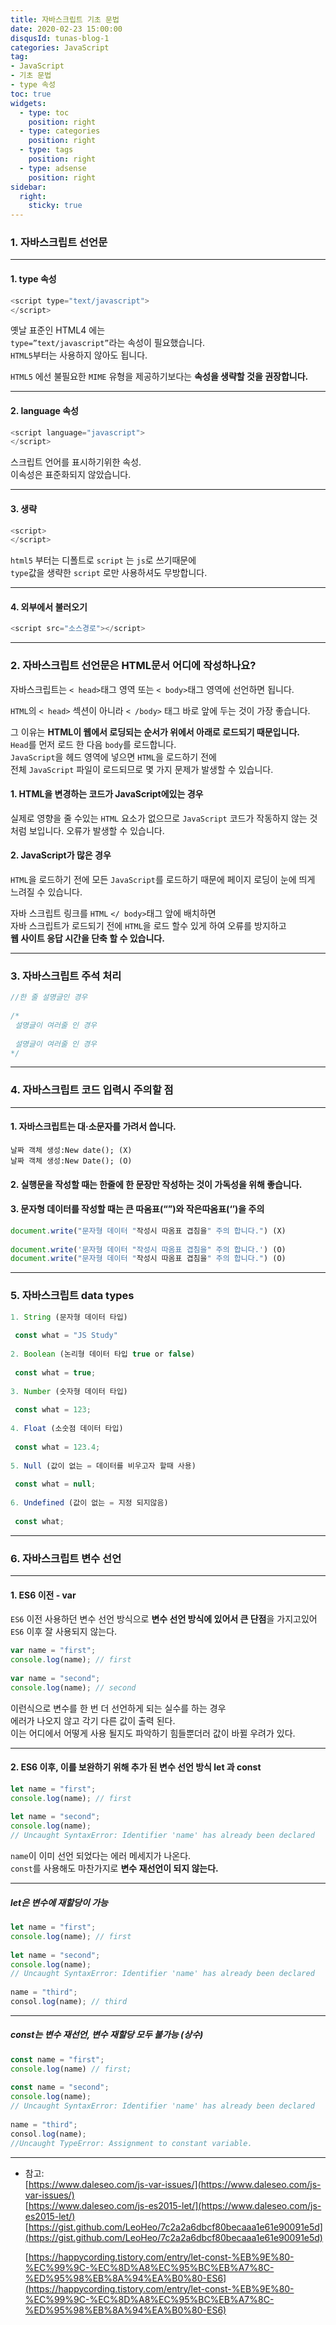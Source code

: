 ```yaml
---
title: 자바스크립트 기초 문법
date: 2020-02-23 15:00:00
disqusId: tunas-blog-1
categories: JavaScript
tag: 
- JavaScript
- 기초 문법
- type 속성
toc: true
widgets:
  - type: toc
    position: right
  - type: categories
    position: right
  - type: tags
    position: right
  - type: adsense
    position: right
sidebar:
  right:
    sticky: true
---
```



### 1. 자바스크립트 선언문

----------

#### 1. type 속성


```js
<script type="text/javascript">  
</script>
```


옛날 표준인 HTML4 에는  
`type=”text/javascript”`라는 속성이 필요했습니다.  
`HTML5`부터는 사용하지 않아도 됩니다.

`HTML5` 에선 불필요한 `MIME` 유형을 제공하기보다는 **속성을 생략할 것을 권장합니다.**

<!-- more -->

-------------------

#### 2. language 속성

```js
<script language="javascript">  
</script>  
```

스크립트 언어를 표시하기위한 속성.  
이속성은 표준화되지 않았습니다.

* * *

#### 3. 생략

```js
<script>  
</script>  
```

`html5` 부터는 디폴트로 `script` 는 `js`로 쓰기때문에  
`type`값을 생략한 `script` 로만 사용하셔도 무방합니다.

* * *

#### 4. 외부에서 불러오기

```js
<script src="소스경로"></script>  
```

* * *

### 2. 자바스크립트 선언문은 HTML문서 어디에 작성하나요?

자바스크립트는 `< head>`태그 영역 또는 `< body>`태그 영역에 선언하면 됩니다.

`HTML`의 `< head>` 섹션이 아니라 `< /body>` 태그 바로 앞에 두는 것이 가장 좋습니다.

그 이유는 **HTML이 웹에서 로딩되는 순서가 위에서 아래로 로드되기 때문입니다.**  
`Head`를 먼저 로드 한 다음 `body`를 로드합니다.  
`JavaScript`을 헤드 영역에 넣으면 `HTML`을 로드하기 전에  
전체 `JavaScript` 파일이 로드되므로 몇 가지 문제가 발생할 수 있습니다.

#### 1. HTML을 변경하는 코드가 JavaScript에있는 경우

실제로 영향을 줄 수있는 `HTML` 요소가 없으므로 `JavaScript` 코드가 작동하지 않는 것처럼 보입니다. 오류가 발생할 수 있습니다.

#### 2. JavaScript가 많은 경우

`HTML`을 로드하기 전에 모든 `JavaScript`를 로드하기 때문에 페이지 로딩이 눈에 띄게 느려질 수 있습니다.

자바 스크립트 링크를 `HTML` `</ body>`태그 앞에 배치하면  
자바 스크립트가 로드되기 전에 `HTML`을 로드 할수 있게 하여 오류를 방지하고  
**웹 사이트 응답 시간을 단축 할 수 있습니다.**

* * *

### 3. 자바스크립트 주석 처리

```js
//한 줄 설명글인 경우  
  
/*  
 설명글이 여러줄 인 경우  
    
 설명글이 여러줄 인 경우  
*/  
```

* * *

### 4. 자바스크립트 코드 입력시 주의할 점

* * *

#### 1. 자바스크립트는 대·소문자를 가려서 씁니다.

    날짜 객체 생성:New date(); (X)
    날짜 객체 생성:New Date(); (O)


#### 2. 실행문을 작성할 때는 한줄에 한 문장만 작성하는 것이 가독성을 위해 좋습니다.


#### 3. 문자형 데이터를 작성할 때는 큰 따옴표(“”)와 작은따옴표(‘’)을 주의

```js ""겹침 오류  
document.write("문자형 데이터 "작성시 따옴표 겹침을" 주의 합니다.") (X)  
  
document.write('문자형 데이터 "작성시 따옴표 겹침을" 주의 합니다.') (O)  
document.write("문자형 데이터 "작성시 따옴표 겹침을" 주의 합니다.") (O)  
```

* * *

### 5. 자바스크립트 data types

```js
1. String (문자형 데이터 타입)  
    
 const what = "JS Study"  
  
2. Boolean (논리형 데이터 타입 true or false)  
    
 const what = true;  
  
3. Number (숫자형 데이터 타입)  
  
 const what = 123;  
  
4. Float (소숫점 데이터 타입)  
  
 const what = 123.4;  
  
5. Null (값이 없는 = 데이터를 비우고자 할때 사용)  
  
 const what = null;  
  
6. Undefined (값이 없는 = 지정 되지않음)  
  
 const what;  
```

* * *

### 6. 자바스크립트 변수 선언

* * *

#### 1. ES6 이전 - var

`ES6` 이전 사용하던 변수 선언 방식으로 **변수 선언 방식에 있어서 큰 단점**을 가지고있어  
`ES6` 이후 잘 사용되지 않는다.

```js
var name = "first";  
console.log(name); // first  
  
var name = "second";  
console.log(name); // second  
```

이런식으로 변수를 한 번 더 선언하게 되는 실수를 하는 경우  
에러가 나오지 않고 각기 다른 값이 출력 된다.  
이는 어디에서 어떻게 사용 될지도 파악하기 힘들뿐더러 값이 바뀔 우려가 있다.

* * *

#### 2. ES6 이후, 이를 보완하기 위해 추가 된 변수 선언 방식 let 과 const

```js
let name = "first";  
console.log(name); // first  
 
let name = "second";  
console.log(name);   
// Uncaught SyntaxError: Identifier 'name' has already been declared  
```

`name`이 이미 선언 되었다는 에러 메세지가 나온다.  
`const`를 사용해도 마찬가지로 **변수 재선언이 되지 않는다.**

* * *

##### let은 변수에 재할당이 가능

```js
let name = "first";  
console.log(name); // first  
  
let name = "second";  
console.log(name);  
// Uncaught SyntaxError: Identifier 'name' has already been declared  
  
name = "third";  
consol.log(name); // third  
```

* * *

##### const는 변수 재선언, 변수 재할당 모두 불가능 (상수)
 
```js
const name = "first";  
console.log(name) // first;  
  
const name = "second";  
console.log(name);  
// Uncaught SyntaxError: Identifier 'name' has already been declared  
  
name = "third";  
consol.log(name);  
//Uncaught TypeError: Assignment to constant variable.  
```

* * *

*   참고:  
    [https://www.daleseo.com/js-var-issues/](https://www.daleseo.com/js-var-issues/)  
    [https://www.daleseo.com/js-es2015-let/](https://www.daleseo.com/js-es2015-let/)  
    [https://gist.github.com/LeoHeo/7c2a2a6dbcf80becaaa1e61e90091e5d](https://gist.github.com/LeoHeo/7c2a2a6dbcf80becaaa1e61e90091e5d)
    
    [https://happycording.tistory.com/entry/let-const-%EB%9E%80-%EC%99%9C-%EC%8D%A8%EC%95%BC%EB%A7%8C-%ED%95%98%EB%8A%94%EA%B0%80-ES6](https://happycording.tistory.com/entry/let-const-%EB%9E%80-%EC%99%9C-%EC%8D%A8%EC%95%BC%EB%A7%8C-%ED%95%98%EB%8A%94%EA%B0%80-ES6)
    

